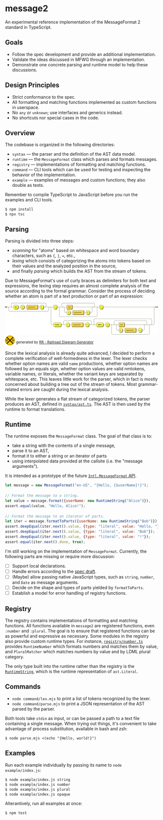 # message2

An experimental reference implementation of the MessageFormat 2 standard in TypeScript.

## Goals

* Follow the spec development and provide an additional implementation.
* Validate the ideas discussed in MFWG through an implementation.
* Demonstrate one concrete parsing and runtime model to help these discussions.

## Design Principles

* Strict conformance to the spec.
* All formatting and matching functions implemented as custom functions in userspace.
* No `any` or `unknown`; use interfaces and generics instead.
* No shortcuts nor special cases in the code.

## Overview

The codebase is organized in the following directories:

* `syntax` — the parser and the definition of the AST data model.
* `runtime` — the `MessageFormat` class which parses and formats messages.
* `registry` — implementations of formatting and matching functions.
* `command` — CLI tools which can be used for testing and inspecting the behavior of the implementation.
* `example` — examples of messages and custom functions; they also double as tests.

Remember to compile TypeScript to JavaScript before you run the examples and CLI tools.

    $ npm install
	$ npx tsc

## Parsing

Parsing is divided into three steps:

* *scanning* for "atoms" based on whitespace and word boundary characters, such as `{`, `}`, `=`, etc.,
* *lexing* which consists of categorizing the atoms into tokens based on their values and the analyzed position in the source,
* and finally *parsing* which builds the AST from the stream of tokens.

Due to MessageFormat's use of curly braces as delimiters for both text and expressions, the lexing step requires an almost complete analysis of the source according to the formal grammar. Consider the process of deciding whether an atom is part of a text production or part of an expression:

![message](diagram/message.svg)
![Railroad-Diagram-Generator](diagram/Railroad-Diagram-Generator.svg) <sup>generated by [RR - Railroad Diagram Generator](https://bottlecaps.de/rr/ui)</sup>

Since the lexical analysis is already quite advanced, I decided to perform a complete verification of well-formedness in the lexer. The lexer checks whether option names are valid `name` productions, whether option names are followed by an equals sign, whether option values are valid nmtokens, variable names, or literals, whether the variant keys are separated by whitespace, etc. This leaves little work for the parser, which in fact is mostly concerned about building a tree out of the stream of tokens. Most grammar-related errors are caught during the lexical analysis.

While the lexer generates a flat stream of categorized tokens, the parser produces an AST, defined in [`syntax/ast.ts`](syntax/ast.ts). The AST is then used by the runtime to format translations.

## Runtime

The runtime exposes the `MessageFormat` class. The goal of that class is to:

* take a string with the contents of a single message,
* parse it to an AST,
* format it to either a string or an iterator of parts
* using interpolated data provided at the callsite (i.e. the "message arguments").

It is intended as a prototype of the future [`Intl.MessageFormat` API](https://github.com/tc39/proposal-intl-messageformat).

```js
let message = new MessageFormat("en-US", "{Hello, {$userName}!}");

// Format the message to a string.
let value = message.format({userName: new RuntimeString("Alice")}),
assert.equal(value, "Hello, Alice!");

// Format the message to an iterator of parts.
let iter = message.formatToParts({userName: new RuntimeString("Bob")});
assert.deepEqual(iter.next().value, {type: "literal", value: "Hello, "});
assert.deepEqual(iter.next().value, {type: "literal", value: "Bob"});
assert.deepEqual(iter.next().value, {type: "literal", value: "!"});
assert.equal(iter.next().done, true);
```

I'm still working on the implementation of `MessageFormat`. Currently, the following parts are missing or require more discussion:

- [ ] Support local declarations.
- [ ] Handle errors according to the [spec draft](https://github.com/unicode-org/message-format-wg/blob/main/spec/formatting.md#error-handling).
- [ ] (Maybe) allow passing native JavaScript types, such as `string`, `number`, and `Date` as message arguments. 
- [ ] Decide on the shape and types of parts yielded by `formatToParts`.
- [ ] Establish a model for error handling of registry functions.

## Registry

The registry contains implementations of formatting and matching functions. All functions available in `message2` are registered functions, even `:number` and `:plural`. The goal is to ensure that registered functions can be as powerful and expressive as necessary. Some modules in the registry also provide custom runtime types. For instance, [`registry/number.ts`](registry/number.ts) provides `RuntimeNumber` which formats numbers and matches them by value, and `PluralMatcher` which matches numbers by value and by LDML plural category.

The only type built into the runtime rather than the registry is the [`RuntimeString`](runtime/RuntimeString.js), which is the runtime representation of `ast.Literal`.

## Commands

* `node command/lex.mjs` to print a list of tokens recognized by the lexer.
* `node command/parse.mjs` to print a JSON representation of the AST parsed by the parser.

Both tools take `stdin` as input, or can be passed a path to a text file containing a single message. When trying out things, it's convenient to take advantage of process substitution, available in bash and zsh:

    $ node parse.mjs <(echo "{Hello, world!}")

## Examples

Run each example individually by passing its name to `node example/index.js`:

    $ node example/index.js string
    $ node example/index.js number
    $ node example/index.js plural
    $ node example/index.js opaque

Alterantively, run all examples at once:

	$ npm test
